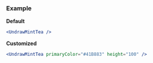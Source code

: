 ### Example

**Default**
```jsx
<UndrawMintTea />
```

**Customized**
```jsx
<UndrawMintTea primaryColor="#41B883" height="100" />
```
